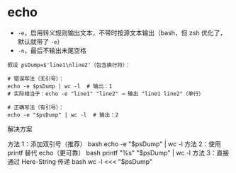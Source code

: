 # echo


- `-e`，启用转义规则输出文本，不带时按源文本输出（bash，但 zsh 优化了，默认就带了 `-e`）
- `-n`，最后不输出末尾空格

```
假设 psDump=$'line1\nline2'（包含换行符）：

# 错误写法（无引号）：
echo -e $psDump | wc -l  # 输出：1
# 实际相当于：echo -e "line1" "line2" → 输出 "line1 line2"（单行）

# 正确写法（有引号）：
echo -e "$psDump" | wc -l  # 输出：2
```

解决方案

方法 1：添加双引号（推荐）
bash
echo -e "$psDump" | wc -l
方法 2：使用 printf 替代 echo（更可靠）
bash
printf "%s" "$psDump" | wc -l
方法 3：直接通过 Here-String 传递
bash
wc -l <<< "$psDump"
